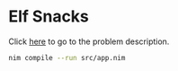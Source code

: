 # Elf Snacks

Click [here](https://adventofcode.com/2022/day/1) to go to the problem description.

```bash
nim compile --run src/app.nim
```